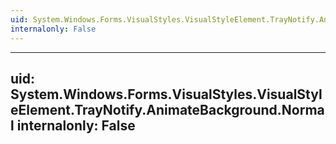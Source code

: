 ```yaml
---
uid: System.Windows.Forms.VisualStyles.VisualStyleElement.TrayNotify.AnimateBackground
internalonly: False
---
```


---
uid: System.Windows.Forms.VisualStyles.VisualStyleElement.TrayNotify.AnimateBackground.Normal
internalonly: False
---
